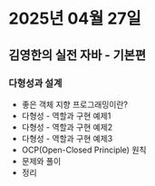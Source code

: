 # 2025년 04월 27일

## 김영한의 실전 자바 - 기본편

### 다형성과 설계

- 좋은 객체 지향 프로그래밍이란?
- 다형성 - 역할과 구현 예제1
- 다형성 - 역할과 구현 예제2
- 다형성 - 역할과 구현 예제3
- OCP(Open-Closed Principle) 원칙
- 문제와 풀이
- 정리
